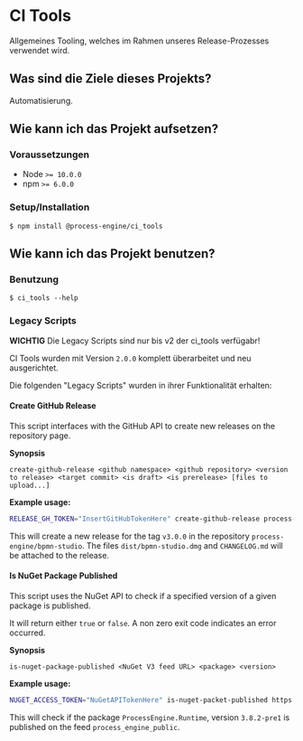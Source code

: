 # CI Tools

Allgemeines Tooling, welches im Rahmen unseres Release-Prozesses verwendet wird.

## Was sind die Ziele dieses Projekts?

Automatisierung.

## Wie kann ich das Projekt aufsetzen?


### Voraussetzungen

* Node `>= 10.0.0`
* npm `>= 6.0.0`


### Setup/Installation

```shell
$ npm install @process-engine/ci_tools
```

## Wie kann ich das Projekt benutzen?


### Benutzung

```shell
$ ci_tools --help
```

### Legacy Scripts

**WICHTIG** Die Legacy Scripts sind nur bis v2 der ci_tools verfügabr!

CI Tools wurden mit Version `2.0.0` komplett überarbeitet und neu ausgerichtet.

Die folgenden "Legacy Scripts" wurden in ihrer Funktionalität erhalten:

#### Create GitHub Release

This script interfaces with the GitHub API to create new releases on the
repository page.

**Synopsis**

```
create-github-release <github namespace> <github repository> <version to release> <target commit> <is draft> <is prerelease> [files to upload...]
```

**Example usage:**

```bash
RELEASE_GH_TOKEN="InsertGitHubTokenHere" create-github-release process-engine bpmn-studio 3.0.0 master false true dist/bpmn-studio.dmg CHANGELOG.md
```

This will create a new release for the tag `v3.0.0` in the repository
`process-engine/bpmn-studio`. The files `dist/bpmn-studio.dmg` and
`CHANGELOG.md` will be attached to the release.

#### Is NuGet Package Published

This script uses the NuGet API to check if a specified version of a given
package is published.

It will return either `true` or `false`. A non zero exit code indicates an
error occurred.

**Synopsis**

```
is-nuget-package-published <NuGet V3 feed URL> <package> <version>
```

**Example usage:**

```bash
NUGET_ACCESS_TOKEN="NuGetAPITokenHere" is-nuget-packet-published https://5minds.myget.org/F/process_engine_public/api/v3/index.json ProcessEngine.Runtime 3.8.2-pre1
```

This will check if the package `ProcessEngine.Runtime`, version `3.8.2-pre1` is
published on the feed `process_engine_public`.

